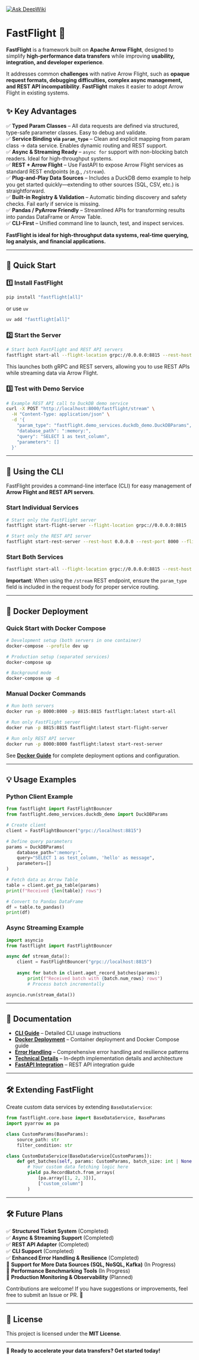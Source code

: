 [![Ask DeepWiki](https://deepwiki.com/badge.svg)](https://deepwiki.com/cning112/fastflight)

# **FastFlight** 🚀

**FastFlight** is a framework built on **Apache Arrow Flight**, designed to simplify **high-performance data transfers**
while improving **usability, integration, and developer experience**.

It addresses common **challenges** with native Arrow Flight, such as **opaque request formats, debugging difficulties,
complex async management, and REST API incompatibility**. **FastFlight** makes it easier to adopt Arrow Flight in
existing systems.

## **✨ Key Advantages**

✅ **Typed Param Classes** – All data requests are defined via structured, type-safe parameter classes. Easy to debug and
validate.  
✅ **Service Binding via `param_type`** – Clean and explicit mapping from param class → data service. Enables dynamic
routing and REST support.  
✅ **Async & Streaming Ready** – `async for` support with non-blocking batch readers. Ideal for high-throughput
systems.  
✅ **REST + Arrow Flight** – Use FastAPI to expose Arrow Flight services as standard REST endpoints (e.g., `/stream`).  
✅ **Plug-and-Play Data Sources** – Includes a DuckDB demo example to help you get started quickly—extending to other
sources (SQL, CSV, etc.) is straightforward.  
✅ **Built-in Registry & Validation** – Automatic binding discovery and safety checks. Fail early if service is
missing.  
✅ **Pandas / PyArrow Friendly** – Streamlined APIs for transforming results into pandas DataFrame or Arrow Table.  
✅ **CLI-First** – Unified command line to launch, test, and inspect services.

**FastFlight is ideal for high-throughput data systems, real-time querying, log analysis, and financial applications.**

---

## **🚀 Quick Start**

### **1️⃣ Install FastFlight**

```bash
pip install "fastflight[all]"
```

or use `uv`

```bash
uv add "fastflight[all]"
```

### **2️⃣ Start the Server**

```bash
# Start both FastFlight and REST API servers
fastflight start-all --flight-location grpc://0.0.0.0:8815 --rest-host 0.0.0.0 --rest-port 8000
```

This launches both gRPC and REST servers, allowing you to use REST APIs while streaming data via Arrow Flight.

### **3️⃣ Test with Demo Service**

```bash
# Example REST API call to DuckDB demo service
curl -X POST "http://localhost:8000/fastflight/stream" \
  -H "Content-Type: application/json" \
  -d '{
    "param_type": "fastflight.demo_services.duckdb_demo.DuckDBParams",
    "database_path": ":memory:",
    "query": "SELECT 1 as test_column",
    "parameters": []
  }'
```

---

## **🎯 Using the CLI**

FastFlight provides a command-line interface (CLI) for easy management of **Arrow Flight and REST API servers**.

### **Start Individual Services**

```bash
# Start only the FastFlight server
fastflight start-flight-server --flight-location grpc://0.0.0.0:8815

# Start only the REST API server
fastflight start-rest-server --rest-host 0.0.0.0 --rest-port 8000 --flight-location grpc://0.0.0.0:8815
```

### **Start Both Services**

```bash
fastflight start-all --flight-location grpc://0.0.0.0:8815 --rest-host 0.0.0.0 --rest-port 8000
```

**Important**: When using the `/stream` REST endpoint, ensure the `param_type` field is included in the request body for proper service routing.

---

## **🐳 Docker Deployment**

### **Quick Start with Docker Compose**

```bash
# Development setup (both servers in one container)
docker-compose --profile dev up

# Production setup (separated services)
docker-compose up

# Background mode
docker-compose up -d
```

### **Manual Docker Commands**

```bash
# Run both servers
docker run -p 8000:8000 -p 8815:8815 fastflight:latest start-all

# Run only FastFlight server
docker run -p 8815:8815 fastflight:latest start-flight-server

# Run only REST API server
docker run -p 8000:8000 fastflight:latest start-rest-server
```

See **[Docker Guide](./docs/DOCKER.md)** for complete deployment options and configuration.

---

## **💡 Usage Examples**

### **Python Client Example**

```python
from fastflight import FastFlightBouncer
from fastflight.demo_services.duckdb_demo import DuckDBParams

# Create client
client = FastFlightBouncer("grpc://localhost:8815")

# Define query parameters
params = DuckDBParams(
    database_path=":memory:",
    query="SELECT 1 as test_column, 'hello' as message",
    parameters=[]
)

# Fetch data as Arrow Table
table = client.get_pa_table(params)
print(f"Received {len(table)} rows")

# Convert to Pandas DataFrame
df = table.to_pandas()
print(df)
```

### **Async Streaming Example**

```python
import asyncio
from fastflight import FastFlightBouncer

async def stream_data():
    client = FastFlightBouncer("grpc://localhost:8815")
    
    async for batch in client.aget_record_batches(params):
        print(f"Received batch with {batch.num_rows} rows")
        # Process batch incrementally

asyncio.run(stream_data())
```

---

## **📖 Documentation**

- **[CLI Guide](./docs/CLI_USAGE.md)** – Detailed CLI usage instructions
- **[Docker Deployment](./docs/DOCKER.md)** – Container deployment and Docker Compose guide
- **[Error Handling](./docs/ERROR_HANDLING.md)** – Comprehensive error handling and resilience patterns
- **[Technical Details](./TECHNICAL_DETAILS.md)** – In-depth implementation details and architecture
- **[FastAPI Integration](./src/fastflight/fastapi/README.md)** – REST API integration guide

---

## **🛠 Extending FastFlight**

Create custom data services by extending `BaseDataService`:

```python
from fastflight.core.base import BaseDataService, BaseParams
import pyarrow as pa

class CustomParams(BaseParams):
    source_path: str
    filter_condition: str

class CustomDataService(BaseDataService[CustomParams]):
    def get_batches(self, params: CustomParams, batch_size: int | None = None):
        # Your custom data fetching logic here
        yield pa.RecordBatch.from_arrays(
            [pa.array([1, 2, 3])], 
            ["custom_column"]
        )
```

---

## **🛠 Future Plans**

✅ **Structured Ticket System** (Completed)  
✅ **Async & Streaming Support** (Completed)  
✅ **REST API Adapter** (Completed)  
✅ **CLI Support** (Completed)  
✅ **Enhanced Error Handling & Resilience** (Completed)  
🔄 **Support for More Data Sources (SQL, NoSQL, Kafka)** (In Progress)  
🔄 **Performance Benchmarking Tools** (In Progress)  
🔄 **Production Monitoring & Observability** (Planned)

Contributions are welcome! If you have suggestions or improvements, feel free to submit an Issue or PR. 🚀

---

## **📜 License**

This project is licensed under the **MIT License**.

---

**🚀 Ready to accelerate your data transfers? Get started today!**